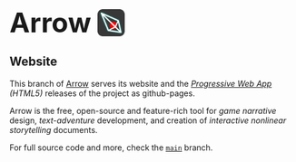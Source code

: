 <!-- Arrow Logo -->
<h1 style="font-size: 3rem; line-height: 100%;">
    <span>Arrow</span>
    <img
        src="./icon.svg"
        style="width: 1em; height: auto; display: inline-block; vertical-align: bottom;"
        alt="Arrow's logo"
    >
</h1>

## Website

This branch of [Arrow][arrow-root] serves its website
and the *[Progressive Web App][arrow-pwa] (HTML5)* releases of the project
as github-pages.

Arrow is the free, open-source and feature-rich tool for
*game narrative* design, *text-adventure* development,
and creation of *interactive nonlinear storytelling* documents.

For full source code and more, check the [`main`][arrow-main] branch.


<!-- References -->
[arrow-root]: https://github.com/mhgolkar/Arrow
[arrow-pwa]: https://mhgolkar.github.io/Arrow/
[arrow-main]: https://github.com/mhgolkar/Arrow/tree/main
